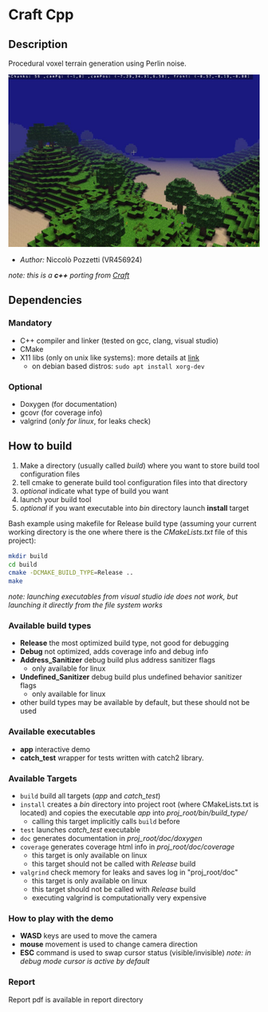 # Craft Cpp
## Description
Procedural voxel terrain generation using Perlin noise.

![game_screen](data/screenshots/screen.jpg)

- *Author:* Niccolò Pozzetti (VR456924)

*note: this is a **c++** porting from [Craft](https://github.com/fogleman/Craft)*

## Dependencies
### Mandatory
- C++ compiler and linker (tested on gcc, clang, visual studio)
- CMake
- X11 libs (only on unix like systems): more details at [link](https://www.glfw.org/docs/latest/compile.html)
  - on debian based distros: `sudo apt install xorg-dev`
### Optional
- Doxygen (for documentation)
- gcovr (for coverage info)
- valgrind (*only for linux*, for leaks check)

## How to build
1. Make a directory (usually called *build*) where you want to store
build tool configuration files
2. tell cmake to generate build tool configuration files into that
directory
3. *optional* indicate what type of build you want
4. launch your build tool 
5. *optional* if you want executable into *bin* directory launch **install** target

Bash example using makefile for Release build type (assuming your current working
directory is the one where there is the *CMakeLists.txt* file of this project):
```bash
mkdir build
cd build
cmake -DCMAKE_BUILD_TYPE=Release ..
make
```

*note: launching executables from visual studio ide does not work,
but launching it directly from the file system works*

### Available build types
- **Release** the most optimized build type, not good for debugging
- **Debug** not optimized, adds coverage info and debug info
- **Address_Sanitizer** debug build plus address sanitizer flags
  - only available for linux
- **Undefined_Sanitizer** debug build plus undefined behavior sanitizer flags
  - only available for linux
- other build types may be available by default, but these should not be used

### Available executables
- **app** interactive demo
- **catch_test** wrapper for tests written with catch2 library.

### Available Targets
- `build` build all targets (*app* and *catch_test*)
- `install` creates a *bin* directory into project root (where CMakeLists.txt is located)
and copies the executable *app* into *proj_root/bin/build_type/*
  - calling this target implicitly calls `build` before
- `test` launches *catch_test* executable
- `doc` generates documentation in *proj_root/doc/doxygen*
- `coverage` generates coverage html info in *proj_root/doc/coverage*
  - this target is only available on linux
  - this target should not be called with *Release* build
- `valgrind` check memory for leaks and saves log in "proj_root/doc" 
  - this target is only available on linux
  - this target should not be called with *Release* build
  - executing valgrind is computationally very expensive

### How to play with the demo
- **WASD** keys are used to move the camera
- **mouse** movement is used to change camera direction
- **ESC** command is used to swap cursor status (visible/invisible)
*note: in debug mode cursor is active by default*

### Report
Report pdf is available in report directory 
